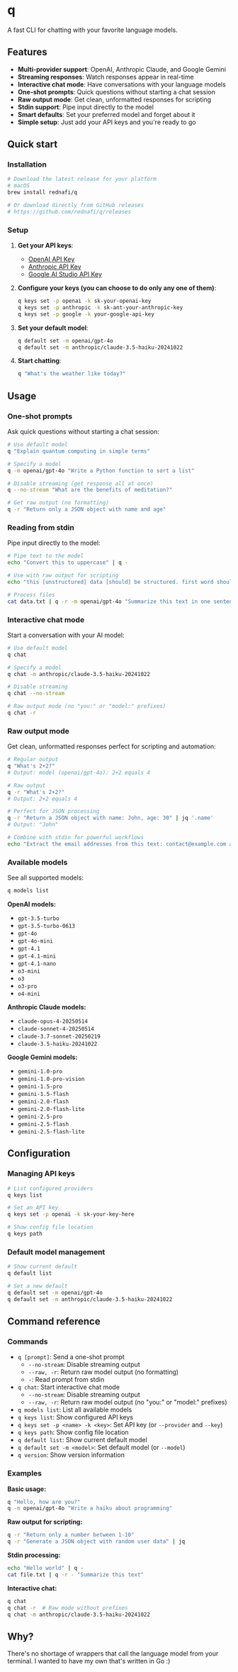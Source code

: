 # q

A fast CLI for chatting with your favorite language models.

## Features

- **Multi-provider support**: OpenAI, Anthropic Claude, and Google Gemini
- **Streaming responses**: Watch responses appear in real-time
- **Interactive chat mode**: Have conversations with your language models
- **One-shot prompts**: Quick questions without starting a chat session
- **Raw output mode**: Get clean, unformatted responses for scripting
- **Stdin support**: Pipe input directly to the model
- **Smart defaults**: Set your preferred model and forget about it
- **Simple setup**: Just add your API keys and you're ready to go

## Quick start

### Installation

```sh
# Download the latest release for your platform
# macOS
brew install rednafi/q

# Or download directly from GitHub releases
# https://github.com/rednafi/q/releases
```

### Setup

1. **Get your API keys**:
   - [OpenAI API Key](https://platform.openai.com/api-keys)
   - [Anthropic API Key](https://console.anthropic.com/)
   - [Google AI Studio API Key](https://makersuite.google.com/app/apikey)

2. **Configure your keys (you can choose to do only any one of them)**:
   ```sh
   q keys set -p openai -k sk-your-openai-key
   q keys set -p anthropic -k sk-ant-your-anthropic-key
   q keys set -p google -k your-google-api-key
   ```

3. **Set your default model**:
   ```sh
   q default set -m openai/gpt-4o
   q default set -m anthropic/claude-3.5-haiku-20241022
   ```

4. **Start chatting**:
   ```sh
   q "What's the weather like today?"
   ```

## Usage

### One-shot prompts

Ask quick questions without starting a chat session:

```sh
# Use default model
q "Explain quantum computing in simple terms"

# Specify a model
q -m openai/gpt-4o "Write a Python function to sort a list"

# Disable streaming (get response all at once)
q --no-stream "What are the benefits of meditation?"

# Get raw output (no formatting)
q -r "Return only a JSON object with name and age"
```

### Reading from stdin

Pipe input directly to the model:

```sh
# Pipe text to the model
echo "Convert this to uppercase" | q -

# Use with raw output for scripting
echo "this [unstructured] data [should] be structured. first word should be key and the [] word should be value. return only json and no other text, not even json fence" | q -r - | jq

# Process files
cat data.txt | q -r -m openai/gpt-4o "Summarize this text in one sentence"
```

### Interactive chat mode

Start a conversation with your AI model:

```sh
# Use default model
q chat

# Specify a model
q chat -m anthropic/claude-3.5-haiku-20241022

# Disable streaming
q chat --no-stream

# Raw output mode (no "you:" or "model:" prefixes)
q chat -r
```

### Raw output mode

Get clean, unformatted responses perfect for scripting and automation:

```sh
# Regular output
q "What's 2+2?"
# Output: model (openai/gpt-4o): 2+2 equals 4

# Raw output
q -r "What's 2+2?"
# Output: 2+2 equals 4

# Perfect for JSON processing
q -r "Return a JSON object with name: John, age: 30" | jq '.name'
# Output: "John"

# Combine with stdin for powerful workflows
echo "Extract the email addresses from this text: contact@example.com and support@test.org" | q -r - | grep -o '[^@]*@[^@]*'
```

### Available models

See all supported models:

```sh
q models list
```

**OpenAI models:**
- `gpt-3.5-turbo`
- `gpt-3.5-turbo-0613`
- `gpt-4o`
- `gpt-4o-mini`
- `gpt-4.1`
- `gpt-4.1-mini`
- `gpt-4.1-nano`
- `o3-mini`
- `o3`
- `o3-pro`
- `o4-mini`

**Anthropic Claude models:**
- `claude-opus-4-20250514`
- `claude-sonnet-4-20250514`
- `claude-3.7-sonnet-20250219`
- `claude-3.5-haiku-20241022`

**Google Gemini models:**
- `gemini-1.0-pro`
- `gemini-1.0-pro-vision`
- `gemini-1.5-pro`
- `gemini-1.5-flash`
- `gemini-2.0-flash`
- `gemini-2.0-flash-lite`
- `gemini-2.5-pro`
- `gemini-2.5-flash`
- `gemini-2.5-flash-lite`

## Configuration

### Managing API keys

```sh
# List configured providers
q keys list

# Set an API key
q keys set -p openai -k sk-your-key-here

# Show config file location
q keys path
```

### Default model management

```sh
# Show current default
q default list

# Set a new default
q default set -m openai/gpt-4o
q default set -m anthropic/claude-3.5-haiku-20241022
```

## Command reference

### Commands
- `q [prompt]`: Send a one-shot prompt
  - `--no-stream`: Disable streaming output
  - `--raw, -r`: Return raw model output (no formatting)
  - `-`: Read prompt from stdin
- `q chat`: Start interactive chat mode
  - `--no-stream`: Disable streaming output
  - `--raw, -r`: Return raw model output (no "you:" or "model:" prefixes)
- `q models list`: List all available models
- `q keys list`: Show configured API keys
- `q keys set -p <name> -k <key>`: Set API key (or `--provider` and `--key`)
- `q keys path`: Show config file location
- `q default list`: Show current default model
- `q default set -m <model>`: Set default model (or `--model`)
- `q version`: Show version information

### Examples

**Basic usage:**
```sh
q "Hello, how are you?"
q -m openai/gpt-4o "Write a haiku about programming"
```

**Raw output for scripting:**
```sh
q -r "Return only a number between 1-10"
q -r "Generate a JSON object with random user data" | jq
```

**Stdin processing:**
```sh
echo "Hello world" | q -
cat file.txt | q -r - "Summarize this text"
```

**Interactive chat:**
```sh
q chat
q chat -r  # Raw mode without prefixes
q chat -m anthropic/claude-3.5-haiku-20241022
```

## Why?

There's no shortage of wrappers that call the language model from your terminal. I wanted to have my own that's written in Go :)
